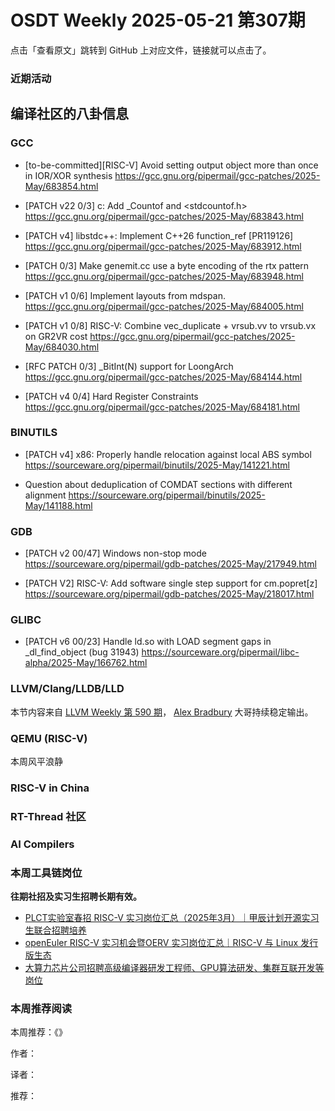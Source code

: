 # OSDT Weekly 2025-05-21 第307期

点击「查看原文」跳转到 GitHub 上对应文件，链接就可以点击了。

### 近期活动

## 编译社区的八卦信息

### GCC

- [to-be-committed][RISC-V] Avoid setting output object more than once in IOR/XOR synthesis
  https://gcc.gnu.org/pipermail/gcc-patches/2025-May/683854.html

- [PATCH v22 0/3] c: Add _Countof and <stdcountof.h>
  https://gcc.gnu.org/pipermail/gcc-patches/2025-May/683843.html

- [PATCH v4] libstdc++: Implement C++26 function_ref [PR119126]
  https://gcc.gnu.org/pipermail/gcc-patches/2025-May/683912.html

- [PATCH 0/3] Make genemit.cc use a byte encoding of the rtx pattern
  https://gcc.gnu.org/pipermail/gcc-patches/2025-May/683948.html

- [PATCH v1 0/6] Implement layouts from mdspan.
  https://gcc.gnu.org/pipermail/gcc-patches/2025-May/684005.html

- [PATCH v1 0/8] RISC-V: Combine vec_duplicate + vrsub.vv to vrsub.vx on GR2VR cost
  https://gcc.gnu.org/pipermail/gcc-patches/2025-May/684030.html

- [RFC PATCH 0/3] _BitInt(N) support for LoongArch
  https://gcc.gnu.org/pipermail/gcc-patches/2025-May/684144.html

- [PATCH v4 0/4] Hard Register Constraints
  https://gcc.gnu.org/pipermail/gcc-patches/2025-May/684181.html

### BINUTILS

- [PATCH v4] x86: Properly handle relocation against local ABS symbol
  https://sourceware.org/pipermail/binutils/2025-May/141221.html

- Question about deduplication of COMDAT sections with different alignment
  https://sourceware.org/pipermail/binutils/2025-May/141188.html

### GDB

- [PATCH v2 00/47] Windows non-stop mode
  https://sourceware.org/pipermail/gdb-patches/2025-May/217949.html

- [PATCH V2] RISC-V: Add software single step support for cm.popret[z]
  https://sourceware.org/pipermail/gdb-patches/2025-May/218017.html

### GLIBC

- [PATCH v6 00/23] Handle ld.so with LOAD segment gaps in _dl_find_object (bug 31943)
  https://sourceware.org/pipermail/libc-alpha/2025-May/166762.html

### LLVM/Clang/LLDB/LLD

本节内容来自 [LLVM Weekly 第 590 期](http://llvmweekly.org/issue/590)，
[Alex Bradbury](https://www.linkedin.com/in/alex-bradbury/) 大哥持续稳定输出。

### QEMU (RISC-V)

本周风平浪静

### RISC-V in China

### RT-Thread 社区

### AI Compilers

### 本周工具链岗位

**往期社招及实习生招聘长期有效。**

- [PLCT实验室春招 RISC-V 实习岗位汇总（2025年3月）｜甲辰计划开源实习生联合招聘培养](https://mp.weixin.qq.com/s/no5v_YeGI3LUE7mYv5wUpQ)
- [openEuler RISC-V 实习机会暨OERV 实习岗位汇总｜RISC-V 与 Linux 发行版生态](https://mp.weixin.qq.com/s/87XEhORtte_iTTZqjinX2g)
- [大算力芯片公司招聘高级编译器研发工程师、GPU算法研发、集群互联开发等岗位](https://mp.weixin.qq.com/s/ONoNJ5jZmL794AdtlHrDuQ)

### 本周推荐阅读

本周推荐：《》

作者：

译者：

推荐：
